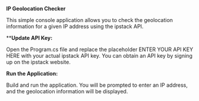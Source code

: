 **IP Geolocation Checker**

This simple console application allows you to check the geolocation information for a given IP address using the ipstack API.

****Update API Key:**

Open the Program.cs file and replace the placeholder ENTER YOUR API KEY HERE with your actual ipstack API key. You can obtain an API key by signing up on the ipstack website.

**Run the Application:**

Build and run the application. You will be prompted to enter an IP address, and the geolocation information will be displayed.

